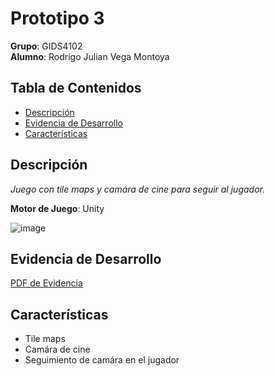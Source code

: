 # Prototipo 3

**Grupo**: GIDS4102  
**Alumno**: Rodrigo Julian Vega Montoya

## Tabla de Contenidos
- [Descripción](#descripción)
- [Evidencia de Desarrollo](#evidencia_desarrollo)
- [Características](#características)

## Descripción
_Juego con tile maps y camára de cine para seguir al jugador._

**Motor de Juego**: Unity

![image](https://github.com/user-attachments/assets/3325dae2-e121-452a-a846-1e5399f9fd99)

## Evidencia de Desarrollo
<a href="https://drive.google.com/file/d/1PI0q19dAvAU4QEiIx8i8A6n6xuQl3QP3/view?usp=drive_link" target="_blank">PDF de Evidencia</a>

## Características
- Tile maps
- Camára de cine
- Seguimiento de camára en el jugador
 
